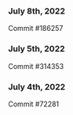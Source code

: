 ### July 8th, 2022

Commit #186257

### July 5th, 2022

Commit #314353


### July 4th, 2022

Commit #72281
